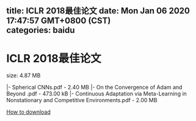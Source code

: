 
title: ICLR 2018最佳论文
date: Mon Jan 06 2020 17:47:57 GMT+0800 (CST)    
categories: baidu
---

# ICLR 2018最佳论文
size: 4.87 MB
 
 
|- Spherical CNNs.pdf - 2.40 MB
|- On the Convergence of Adam and Beyond .pdf - 473.00 kB
|- Continuous Adaptation via Meta-Learning in Nonstationary and Competitive Environments.pdf - 2.00 MB

[How to download](https://bpcam.bemobtrk.com/go/2ceec3aa-1ca2-46d6-b9ff-aaa5c184517c?jno=3003)